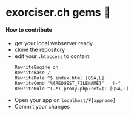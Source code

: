 # exorciser.ch gems 💎

#### How to contribute
   * get your local webserver ready
   * clone the repository
   * edit your `.htaccess` to contain:
      ```Header always set Access-Control-Allow-Origin "*"
      RewriteEngine on
      RewriteBase /
      RewriteRule ^$ index.html [QSA,L]
      RewriteCond "%{REQUEST_FILENAME}"   !-f
      RewriteRule ^(.*) proxy.php?ref=$1 [QSA,L]
      ```
   * Open your app on `localhost/#[appname]`
   * Commit your changes 
